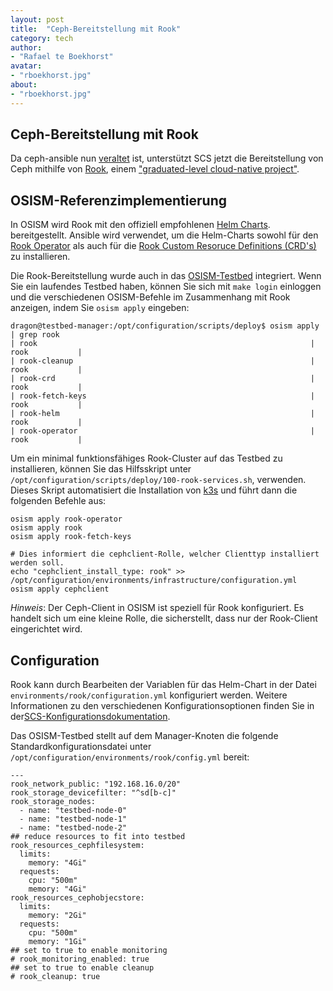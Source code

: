 ```yaml
---
layout: post
title:  "Ceph-Bereitstellung mit Rook"
category: tech
author:
- "Rafael te Boekhorst"
avatar:
- "rboekhorst.jpg"
about:
- "rboekhorst.jpg"
---
```


## Ceph-Bereitstellung mit Rook

Da ceph-ansible nun [veraltet](https://github.com/ceph/ceph-ansible/commit/a9d1ec844d24fcc3ddea7c030eff4cd6c414d23d) ist, unterstützt SCS jetzt die Bereitstellung von Ceph mithilfe von [Rook](https://rook.io/docs/rook/latest-release/Getting-Started/intro/), einem ["graduated-level cloud-native project"](https://www.cncf.io/announcements/2020/10/07/cloud-native-computing-foundation-announces-rook-graduation/).

## OSISM-Referenzimplementierung

In OSISM wird Rook mit den offiziell empfohlenen [Helm Charts](https://rook.io/docs/rook/latest-release/Helm-Charts/helm-charts/). bereitgestellt. Ansible wird verwendet, um die Helm-Charts sowohl für den [Rook Operator](https://github.com/osism/ansible-collection-services/tree/main/roles/rook_operator) als auch für die [Rook Custom Resoruce Definitions (CRD's)](https://github.com/osism/ansible-collection-services/tree/main/roles/rook) zu installieren.

Die Rook-Bereitstellung wurde auch in das [OSISM-Testbed](https://osism.tech/docs/guides/other-guides/testbed) integriert. Wenn Sie ein laufendes Testbed haben, können Sie sich mit `make login` einloggen und die verschiedenen OSISM-Befehle im Zusammenhang mit Rook anzeigen, indem Sie `osism apply` eingeben:

```
dragon@testbed-manager:/opt/configuration/scripts/deploy$ osism apply | grep rook
| rook                                                             | rook           |
| rook-cleanup                                                     | rook           |
| rook-crd                                                         | rook           |
| rook-fetch-keys                                                  | rook           |
| rook-helm                                                        | rook           |
| rook-operator                                                    | rook           |
```

Um ein minimal funktionsfähiges Rook-Cluster auf das Testbed zu installieren, können Sie das Hilfsskript unter `/opt/configuration/scripts/deploy/100-rook-services.sh`, verwenden. Dieses Skript automatisiert die Installation von [k3s](https://docs.scs.community/docs/operating-scs/components/monitoring/docs/k3s/) und führt dann die folgenden Befehle aus:

```
osism apply rook-operator
osism apply rook
osism apply rook-fetch-keys

# Dies informiert die cephclient-Rolle, welcher Clienttyp installiert werden soll.
echo "cephclient_install_type: rook" >> /opt/configuration/environments/infrastructure/configuration.yml
osism apply cephclient
```

_Hinweis_: Der Ceph-Client in OSISM ist speziell für Rook konfiguriert. Es handelt sich um eine kleine Rolle, die sicherstellt, dass nur der Rook-Client eingerichtet wird.

## Configuration

Rook kann durch Bearbeiten der Variablen für das Helm-Chart in der Datei `environments/rook/configuration.yml` konfiguriert werden. Weitere Informationen zu den verschiedenen Konfigurationsoptionen finden Sie in der[SCS-Konfigurationsdokumentation](https://docs.scs.community/docs/iaas/guides/configuration-guide/rook).

Das OSISM-Testbed stellt auf dem Manager-Knoten die folgende Standardkonfigurationsdatei unter `/opt/configuration/environments/rook/config.yml` bereit:

```
---
rook_network_public: "192.168.16.0/20"
rook_storage_devicefilter: "^sd[b-c]"
rook_storage_nodes:
  - name: "testbed-node-0"
  - name: "testbed-node-1"
  - name: "testbed-node-2"
## reduce resources to fit into testbed
rook_resources_cephfilesystem:
  limits:
    memory: "4Gi"
  requests:
    cpu: "500m"
    memory: "4Gi"
rook_resources_cephobjecstore:
  limits:
    memory: "2Gi"
  requests:
    cpu: "500m"
    memory: "1Gi"
## set to true to enable monitoring
# rook_monitoring_enabled: true
## set to true to enable cleanup
# rook_cleanup: true
```
